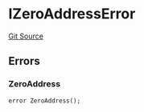 # IZeroAddressError
[Git Source](https://github.com/thrackle-io/tron/blob/06e770e8df9f2623305edd5cd2be197d5544e702/src/common/IErrors.sol)


## Errors
### ZeroAddress

```solidity
error ZeroAddress();
```

